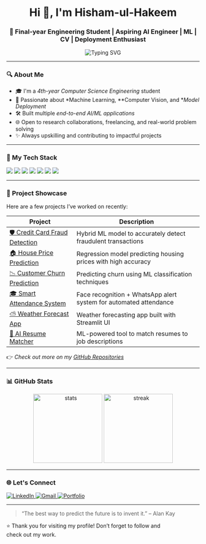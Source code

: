 <!-- README.md for Hishamulhakeem -->

<h1 align="center">Hi 👋, I'm Hisham-ul-Hakeem</h1>
<h3 align="center">🚀 Final-year Engineering Student | Aspiring AI Engineer | ML | CV | Deployment Enthusiast</h3>

<p align="center">
  <img src="https://readme-typing-svg.herokuapp.com?font=Fira+Code&size=22&pause=1000&color=36BCF7&center=true&vCenter=true&width=1000&lines=Turning+Ideas+into+Intelligent+Solutions;Machine+Learning+%7C+Data+Science+%7C+Computer+Vision+%7C+Deployment" alt="Typing SVG" />
</p>

---

### 🔍 About Me

- 🎓 I'm a *4th-year Computer Science Engineering* student
- 🤖 Passionate about *Machine Learning, **Computer Vision, and **Model Deployment*
- 🛠 Built multiple *end-to-end AI/ML applications*
- 🌐 Open to research collaborations, freelancing, and real-world problem solving
- ✨ Always upskilling and contributing to impactful projects

---

### 🧠 My Tech Stack

<p align="left">
  <img src="https://img.shields.io/badge/Python-3776AB?style=for-the-badge&logo=python&logoColor=white"/>
  <img src="https://img.shields.io/badge/scikit--learn-F7931E?style=for-the-badge&logo=scikit-learn&logoColor=white"/>
  <img src="https://img.shields.io/badge/TensorFlow-FF6F00?style=for-the-badge&logo=tensorflow&logoColor=white"/>
  <img src="https://img.shields.io/badge/OpenCV-5C3EE8?style=for-the-badge&logo=opencv&logoColor=white"/>
  <img src="https://img.shields.io/badge/Streamlit-FF4B4B?style=for-the-badge&logo=streamlit&logoColor=white"/>
  <img src="https://img.shields.io/badge/MySQL-00758F?style=for-the-badge&logo=mysql&logoColor=white"/>
  <img src="https://img.shields.io/badge/Pandas-150458?style=for-the-badge&logo=pandas&logoColor=white"/>
</p>

---

### 🚀 Project Showcase

Here are a few projects I’ve worked on recently:

| Project | Description |
|--------|-------------|
| [🛡 Credit Card Fraud Detection](https://github.com/Hishamulhakeem/credit-card-fraud-detection) | Hybrid ML model to accurately detect fraudulent transactions |
| [🏠 House Price Prediction](https://github.com/Hishamulhakeem/house-price-prediction) | Regression model predicting housing prices with high accuracy |
| [📉 Customer Churn Prediction](https://github.com/Hishamulhakeem/customer-churn-prediction) | Predicting churn using ML classification techniques |
| [🎓 Smart Attendance System](https://github.com/Hishamulhakeem/smart-attendance-system) | Face recognition + WhatsApp alert system for automated attendance |
| [⛅ Weather Forecast App](https://github.com/Hishamulhakeem/weather-forecast-streamlit) | Weather forecasting app built with Streamlit UI |
| [📄 AI Resume Matcher](https://github.com/Hishamulhakeem/ai-resume-matcher) | ML-powered tool to match resumes to job descriptions |

👉 *Check out more on my [GitHub Repositories](https://github.com/Hishamulhakeem?tab=repositories)*

---

### 📊 GitHub Stats

<p align="center">
  <img src="https://github-readme-stats.vercel.app/api?username=Hishamulhakeem&show_icons=true&theme=radical" height="180" alt="stats"/>
  <img src="https://github-readme-streak-stats.herokuapp.com/?user=Hishamulhakeem&theme=radical" height="180" alt="streak"/>
</p>

---

### 🌐 Let's Connect

<p align="left">
  <a href="https://www.linkedin.com/in/your-profile/" target="_blank">
    <img src="https://img.shields.io/badge/LinkedIn-blue?style=for-the-badge&logo=linkedin&logoColor=white" alt="LinkedIn"/>
  </a>
  <a href="mailto:your.email@example.com" target="_blank">
    <img src="https://img.shields.io/badge/Email-D14836?style=for-the-badge&logo=gmail&logoColor=white" alt="Gmail"/>
  </a>
  <a href="https://your-portfolio-site.com" target="_blank">
    <img src="https://img.shields.io/badge/Portfolio-000000?style=for-the-badge&logo=About.me&logoColor=white" alt="Portfolio"/>
  </a>
</p>

---

> “The best way to predict the future is to invent it.” – Alan Kay

⭐ Thank you for visiting my profile! Don’t forget to follow and check out my work.

